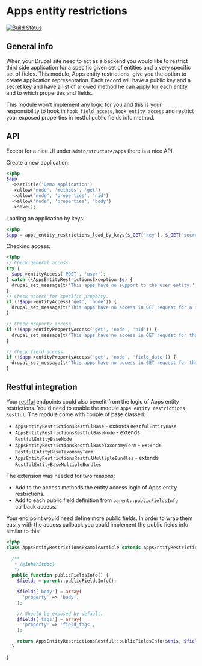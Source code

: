 # Apps entity restrictions
[![Build Status](https://api.travis-ci.org/RoySegall/apps_entity_restrictions.svg?branch=7.x-1.x)](https://travis-ci.org/RoySegall/apps_entity_restrictions)
## General info
When your Drupal site need to act as a backend you would like to restrict third
side application for a specific given set of entities and a very specific set of
fields. This module, Apps entity restrictions, give you the option to create application
representation. Each record will have a public key and a secret key and have a
list of allowed method he can apply for each entity and to which properties and
fields.

This module won't implement any logic for you and this is your responsibility
to hook in `hook_field_access`, `hook_entity_access` and restrict your exposed
properties in restful public fields info method.

## API
Except for a nice UI under `admin/structure/apps` there is a nice API.

Create a new application:
```php
<?php
$app
  ->setTitle('Demo application')
  ->allow('node', 'methods', 'get')
  ->allow('node', 'properties', 'nid')
  ->allow('node', 'properties', 'body')
  ->save();
```

Loading an application by keys:
```php
<?php
$app = apps_entity_restrictions_load_by_keys($_GET['key'], $_GET['secret']);
```

Checking access:
```php
<?php
// Check general access.
try {
  $app->entityAccess('POST', 'user');
} catch (\AppsEntityRestrictionsException $e) {
  drupal_set_message(t('This apps have no support to the user entity.', 'error'));
}
// Check access for specific property.
if (!$app->entityAccess('get', 'node')) {
  drupal_set_message(t('This apps have no access in GET request for a node.', 'error'));
}

// Check property access.
if (!$app->entityPropertyAccess('get', 'node', 'nid')) {
  drupal_set_message(t("This apps have no access in GET request for the node's nid.", 'error'));
}

// Check field access.
if (!$app->entityPropertyAccess('get', 'node', 'field_date')) {
  drupal_set_message(t("This apps have no access in GET request for the node's date field.", 'error'));
}

```

## Restful integration
Your [restful](http://drupal.org/project/restful) endpoints could also benefit
 from the logic of Apps entity restrictions. You'd need to enable the module
 `Apps entity restrictions Restful`. The module come with couple of base classed:
 * `AppsEntityRestrictionsRestfulBase` - extends `RestfulEntityBase`
 * `AppsEntityRestrictionsRestfulBaseNode` - extends `RestfulEntityBaseNode`
 * `AppsEntityRestrictionsRestfulBaseTaxonomyTerm` - extends `RestfulEntityBaseTaxonomyTerm`
 * `AppsEntityRestrictionsRestfulMultipleBundles` - extends `RestfulEntityBaseMultipleBundles`

 The extension was needed for two reasons:
 * Add to the access methods the entity access logic of Apps entity
 restrictions.
 * Add to each public field definition from `parent::publicFieldsInfo` callback
 access.

Your end point would need define more public fields. In order to wrap them
easily with the access callback you could implement the public fields info
similar to this:
```php
<?php
class AppsEntityRestrictionsExampleArticle extends AppsEntityRestrictionsRestfulBaseNode {

  /**
   * {@inheritdoc}
   */
  public function publicFieldsInfo() {
    $fields = parent::publicFieldsInfo();

    $fields['body'] = array(
      'property' => 'body',
    );

    // Should be exposed by default.
    $fields['tags'] = array(
      'property' => 'field_tags',
    );

    return AppsEntityRestrictionsRestful::publicFieldsInfo($this, $fields);
  }

}
```
